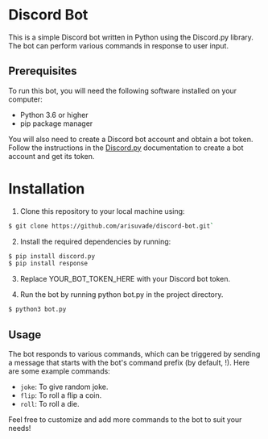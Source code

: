 # Discord Bot
This is a simple Discord bot written in Python using the Discord.py library. The bot can perform various commands in response to user input.

## Prerequisites
To run this bot, you will need the following software installed on your computer:

- Python 3.6 or higher
- pip package manager

You will also need to create a Discord bot account and obtain a bot token. Follow the instructions in the [Discord.py](https://discordpy.readthedocs.io/en/stable/discord.html) documentation to create a bot account and get its token.

# Installation
1. Clone this repository to your local machine using:

```bash
$ git clone https://github.com/arisuvade/discord-bot.git`
```

2. Install the required dependencies by running:

```bash
$ pip install discord.py
$ pip install response
```

3. Replace YOUR_BOT_TOKEN_HERE with your Discord bot token.

4. Run the bot by running python bot.py in the project directory.

```bash
$ python3 bot.py
```

## Usage
The bot responds to various commands, which can be triggered by sending a message that starts with the bot's command prefix (by default, !). Here are some example commands:

- `joke`: To give random joke.
- `flip`: To roll a flip a coin.
- `roll`: To roll a die.

Feel free to customize and add more commands to the bot to suit your needs!
